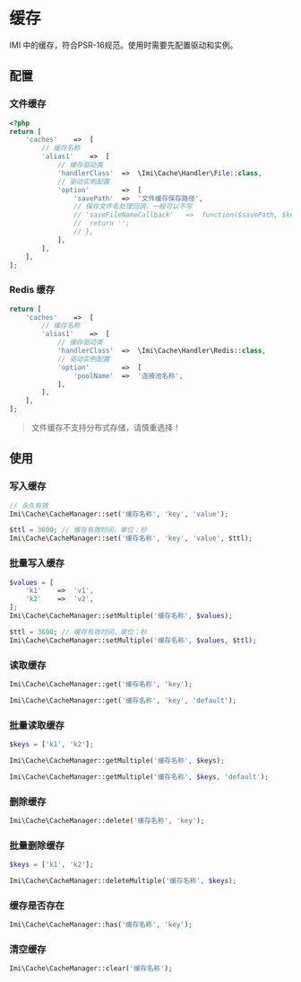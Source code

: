 # 缓存

IMI 中的缓存，符合PSR-16规范。使用时需要先配置驱动和实例。

## 配置

### 文件缓存

```php
<?php
return [
	'caches'	=>	[
		// 缓存名称
		'alias1'	=>	[
			// 缓存驱动类
			'handlerClass'	=>	\Imi\Cache\Handler\File::class,
			// 驱动实例配置
			'option'		=>	[
				'savePath'	=>	'文件缓存保存路径',
				// 保存文件名处理回调，一般可以不写
				// 'saveFileNameCallback'	=>	function($savePath, $key){
				// 	return '';
				// },
			],
		],
	],
];
```

### Redis 缓存

```php
return [
	'caches'	=>	[
		// 缓存名称
		'alias1'	=>	[
			// 缓存驱动类
			'handlerClass'	=>	\Imi\Cache\Handler\Redis::class,
			// 驱动实例配置
			'option'		=>	[
				'poolName'	=>	'连接池名称',
			],
		],
	],
];
```

> 文件缓存不支持分布式存储，请慎重选择！

## 使用

### 写入缓存

```php
// 永久有效
Imi\Cache\CacheManager::set('缓存名称', 'key', 'value');

$ttl = 3600; // 缓存有效时间，单位：秒
Imi\Cache\CacheManager::set('缓存名称', 'key', 'value', $ttl);
```

### 批量写入缓存

```php
$values = [
	'k1'	=>	'v1',
	'k2'	=>	'v2',
];
Imi\Cache\CacheManager::setMultiple('缓存名称', $values);

$ttl = 3600; // 缓存有效时间，单位：秒
Imi\Cache\CacheManager::setMultiple('缓存名称', $values, $ttl);
```

### 读取缓存

```php
Imi\Cache\CacheManager::get('缓存名称', 'key');

Imi\Cache\CacheManager::get('缓存名称', 'key', 'default');
```

### 批量读取缓存

```php
$keys = ['k1', 'k2'];

Imi\Cache\CacheManager::getMultiple('缓存名称', $keys);

Imi\Cache\CacheManager::getMultiple('缓存名称', $keys, 'default');
```

### 删除缓存

```php
Imi\Cache\CacheManager::delete('缓存名称', 'key');
```

### 批量删除缓存

```php
$keys = ['k1', 'k2'];

Imi\Cache\CacheManager::deleteMultiple('缓存名称', $keys);
```

### 缓存是否存在

```php
Imi\Cache\CacheManager::has('缓存名称', 'key');
```

### 清空缓存

```php
Imi\Cache\CacheManager::clear('缓存名称');
```